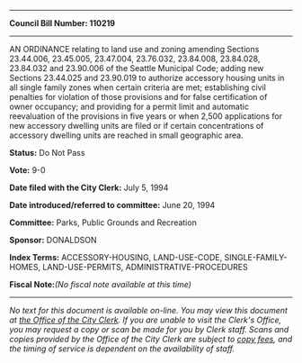 

********

**Council Bill Number: 110219**
********

 AN ORDINANCE relating to land use and zoning amending Sections 23.44.006, 23.45.005, 23.47.004, 23.76.032, 23.84.008, 23.84.028, 23.84.032 and 23.90.006 of the Seattle Municipal Code; adding new Sections 23.44.025 and 23.90.019 to authorize accessory housing units in all single family zones when certain criteria are met; establishing civil penalties for violation of those provisions and for false certification of owner occupancy; and providing for a permit limit and automatic reevaluation of the provisions in five years or when 2,500 applications for new accessory dwelling units are filed or if certain concentrations of accessory dwelling units are reached in small geographic area.

**Status:** Do Not Pass
   
**Vote:** 9-0
   
**Date filed with the City Clerk:** July 5, 1994
   
   
**Date introduced/referred to committee:** June 20, 1994
   
**Committee:** Parks, Public Grounds and Recreation
   
**Sponsor:** DONALDSON
   
   
**Index Terms:** ACCESSORY-HOUSING, LAND-USE-CODE, SINGLE-FAMILY-HOMES, LAND-USE-PERMITS, ADMINISTRATIVE-PROCEDURES

**Fiscal Note:**_(No fiscal note available at this time)_
********

_No text for this document is available on-line. You may view this document at [the Office of the City Clerk](http://www.seattle.gov/leg/clerk/contactUs.htm). If you are unable to visit the Clerk's Office, you may request a copy or scan be made for you by Clerk staff. Scans and copies provided by the Office of the City Clerk are subject to [copy fees](http://clerk.seattle.gov/~public/clerkfees.htm), and the timing of service is dependent on the availability of staff._

